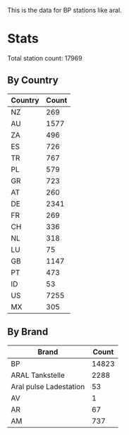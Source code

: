 This is the data for BP stations like aral.


# Stats

Total station count: 17969
## By Country

| Country | Count
| - | - 
| NZ | 269
| AU | 1577
| ZA | 496
| ES | 726
| TR | 767
| PL | 579
| GR | 723
| AT | 260
| DE | 2341
| FR | 269
| CH | 336
| NL | 318
| LU | 75
| GB | 1147
| PT | 473
| ID | 53
| US | 7255
| MX | 305
## By Brand

| Brand | Count
| - | - 
| BP | 14823
| ARAL Tankstelle | 2288
| Aral pulse Ladestation | 53
| AV | 1
| AR | 67
| AM | 737
